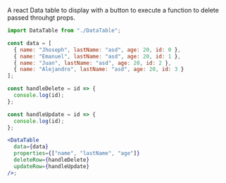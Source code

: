 A react Data table to display with a button to execute a function to delete passed throuhgt props.

```jsx
import DataTable from "./DataTable";

const data = [
  { name: "Jhoseph", lastName: "asd", age: 20, id: 0 },
  { name: "Emanuel", lastName: "asd", age: 20, id: 1 },
  { name: "Juan", lastName: "asd", age: 20, id: 2 },
  { name: "Alejandro", lastName: "asd", age: 20, id: 3 }
];

const handleDelete = id => {
  console.log(id);
};

const handleUpdate = id => {
  console.log(id);
};

<DataTable
  data={data}
  properties={["name", "lastName", "age"]}
  deleteRow={handleDelete}
  updateRow={handleUpdate}
/>;
```
